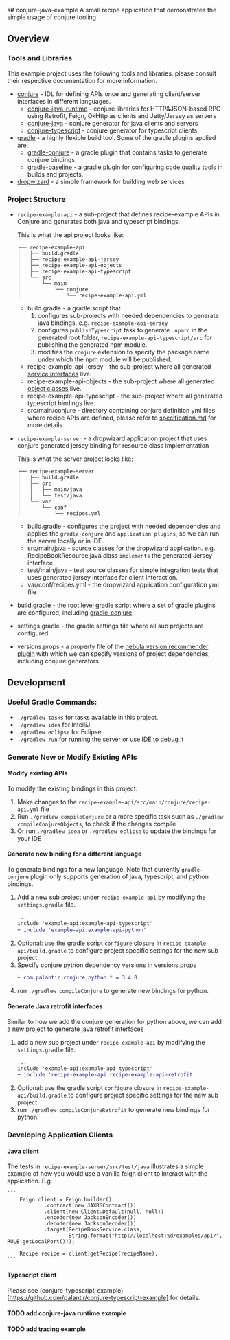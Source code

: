 s# conjure-java-example
A small recipe application that demonstrates the simple usage of conjure tooling.

## Overview

### Tools and Libraries

This example project uses the following tools and libraries, please consult their respective documentation for more information.

* [conjure](https://github.com/palantir/conjure) - IDL for defining APIs once and generating client/server interfaces in different languages.
    * [conjure-java-runtime](https://github.com/palantir/http-remoting/) - conjure libraries for HTTP&JSON-based RPC using Retrofit, Feign, OkHttp as clients and Jetty/Jersey as servers
    * [conjure-java](https://github.com/palantir/conjure-java) - conjure generator for java clients and servers 
    * [conjure-typescript](https://github.com/palantir/conjure-typescript) - conjure generator for typescript clients
* [gradle](https://gradle.org/) - a highly flexible build tool. Some of the gradle plugins applied are:
     *  [gradle-conjure](https://github.com/palantir/gradle-conjure) - a gradle plugin that contains tasks to generate conjure bindings.
     *  [gradle-baseline](https://github.com/palantir/gradle-baseline) - a gradle plugin for configuring code quality tools in builds and projects.
* [dropwizard](https://www.dropwizard.io/1.3.5/docs/) - a simple framework for building web services

### Project Structure

* `recipe-example-api` - a sub-project that defines recipe-example APIs in Conjure and generates both java and typescript bindings.

    This is what the api project looks like:
    ```
    ├── recipe-example-api
    │   ├── build.gradle
    │   ├── recipe-example-api-jersey
    │   ├── recipe-example-api-objects
    │   ├── recipe-example-api-typescript
    │   └── src
    │       └── main
    │           └── conjure
    │               └── recipe-example-api.yml
    ```
    * build.gradle - a gradle script that 
        1. configures sub-projects with needed dependencies to generate java bindings. e.g. `recipe-example-api-jersey`
        2. configures `publishTypescript` task to generate `.npmrc` in the generated root folder, `recipe-example-api-typescript/src` for publishing the generated npm module.
        3. modifies the `conjure` extension to specify the package name under which the npm module will be published.
    * recipe-example-api-jersey - the sub-project where all generated [service interfaces](https://github.com/palantir/conjure-java-example/blob/0.1.1/example-api/src/main/conjure/example-api.yml#L39) live.
    * recipe-example-api-objects - the sub-project where all generated [object classes](https://github.com/palantir/conjure-java-example/blob/0.1.1/example-api/src/main/conjure/example-api.yml#L4) live.
    * recipe-example-api-typescript - the sub-project where all generated typescript bindings live.
    * src/main/conjure - directory containing conjure definition yml files where recipe APIs are defined, please refer to [specification.md](https://github.com/palantir/conjure/blob/develop/docs/specification.md) for more details.

* `recipe-example-server` - a dropwizard application project that uses conjure generated jersey binding for resource class implementation

    This is what the server project looks like:
    ```
    ├── recipe-example-server
    │   ├── build.gradle
    │   ├── src
    │   │   ├── main/java
    │   │   └── test/java
    │   └── var
    │       └── conf
    │           └── recipes.yml
    ```
    * build.gradle - configures the project with needed dependencies and applies the `gradle-conjure` and `application plugins`, so we can run the server locally or in IDE.
    * src/main/java - source classes for the dropwizard application. e.g. RecipeBookResource.java class `implements` the generated Jersey interface.
    * test/main/java - test source classes for simple integration tests that uses generated jersey interface for client interaction.
    * var/conf/recipes.yml - the dropwizard application configuration yml file

* build.gradle - the root level gradle script where a set of gradle plugins are configured, including [gradle-conjure](https://github.com/palantir/gradle-conjure).
* settings.gradle - the gradle settings file where all sub projects are configured.
* versions.props - a property file of the [nebula version recommender plugin](https://github.com/nebula-plugins/nebula-dependency-recommender-plugin) with which we can specify versions of project dependencies, including conjure generators.

## Development

### Useful Gradle Commands:

* `./gradlew tasks` for tasks available in this project.
* `./gradlew idea` for IntelliJ
* `./gradlew eclipse` for Eclipse
* `./gradlew run` for running the server or use IDE to debug it

### Generate New or Modify Existing APIs

#### Modify existing APIs
To modify the existing bindings in this project:
1. Make changes to the `recipe-example-api/src/main/conjure/recipe-api.yml` file
2. Run `./gradlew compileConjure` or a more specific task such as `./gradlew compileConjureObjects`, to check if the changes compile
3. Or run `./gradlew idea` or `./gradlew eclipse` to update the bindings for your IDE

#### Generate new binding for a different language
To generate bindings for a new language. Note that currently `gradle-conjure` plugin only supports generation of java, typescript, and python bindings.
1. Add a new sub project under `recipe-example-api` by modifying the `settings.gradle` file. 
    ```diff
    ...
    include 'example-api:example-api-typescript'
    + include 'example-api:example-api-python'
    ```
2. Optional: use the gradle script `configure` closure in `recipe-example-api/build.gradle` to configure project specific settings for the new sub project.
3. Specify conjure python dependency versions in versions.props
   ```diff
   + com.palantir.conjure.python:* = 3.4.0
   ```
4. run `./gradlew compileConjure` to generate new bindings for python.

#### Generate Java retrofit interfaces
Similar to how we add the conjure generation for python above, we can add a new project to generate java retrofit interfaces
1. add a new sub project under `recipe-example-api` by modifying the `settings.gradle` file. 
    ```diff
    ...
    include 'example-api:example-api-typescript'
    + include 'recipe-example-api:recipe-example-api-retrofit'
    ```
2. Optional: use the gradle script `configure` closure in `recipe-example-api/build.gradle` to configure project specific settings for the new sub project. 
3. run `./gradlew compileConjureRetrofit` to generate new bindings for python.

### Developing Application Clients
#### Java client
The tests in `recipe-example-server/src/test/java` illustrates a simple example of how you would use a vanilla feign client to interact with the application. E.g.

    ```
        Feign client = Feign.builder()
                .contract(new JAXRSContract())
                .client(new Client.Default(null, null))
                .encoder(new JacksonEncoder())
                .decoder(new JacksonDecoder())
                .target(RecipeBookService.class,
                        String.format("http://localhost:%d/examples/api/", RULE.getLocalPort()));

        Recipe recipe = client.getRecipe(recipeName);
    ```
#### Typescript client
Please see (conjure-typescript-example)[https://github.com/palantir/conjure-typescript-example] for details.

#### TODO add conjure-java runtime example
#### TODO add tracing example